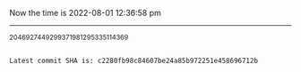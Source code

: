 Now the time is 2022-08-01 12:36:58 pm

---

<small>2046927449299371981295335114369</small>

```txt

Latest commit SHA is: c2280fb98c84607be24a85b972251e458696712b
```
